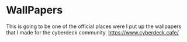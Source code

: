 # WallPapers
This is going to be one of the official places were I put up the wallpapers that I made for the cyberdeck community. https://www.cyberdeck.cafe/
